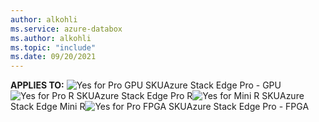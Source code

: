 ```yaml
---
author: alkohli
ms.service: azure-databox
ms.author: alkohli
ms.topic: "include"
ms.date: 09/20/2021
---
```


**APPLIES TO:** ![Yes for Pro GPU SKU](media/azure-stack-edge-applies-to-skus/yes.png)Azure Stack Edge Pro - GPU![Yes for Pro R SKU](media/azure-stack-edge-applies-to-skus/yes.png)Azure Stack Edge Pro R![Yes for Mini R SKU](media/azure-stack-edge-applies-to-skus/yes.png)Azure Stack Edge Mini R![Yes for Pro FPGA SKU](media/azure-stack-edge-applies-to-skus/yes.png)Azure Stack Edge Pro - FPGA
